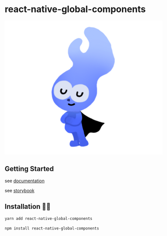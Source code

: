 # react-native-global-components

![blue](./docs/static/img/blue-jerry-3.png)

## Getting Started

see [documentation](https://jeongshin.github.io/)

see [storybook](https://silly-kleicha-72e9c9.netlify.app/)

## Installation 👋🏻

```bash
yarn add react-native-global-components
```

```bash
npm install react-native-global-components
```

